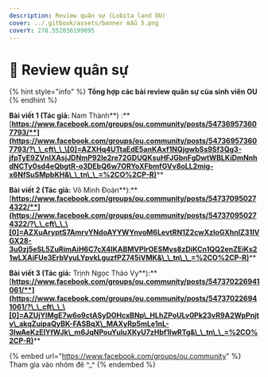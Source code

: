 ```yaml
---
description: Review quân sự (Lobita land OU)
cover: ../.gitbook/assets/banner mẫu 5.png
coverY: 278.552036199095
---
```


# 🔖 Review quân sự

{% hint style="info" %}
**Tổng hợp các bài review quân sự của sinh viên OU**
{% endhint %}

**Bài viết 1 (Tác giả:** Nam Thành**) :** [**https://www.facebook.com/groups/ou.community/posts/547369573607793/**](https://www.facebook.com/groups/ou.community/posts/547369573607793/?\_\_cft\_\_\[0]=AZXHq4UTtaEdE5anKAxf1NQjgwbSs9Sf3Qg3-jfpTyE9ZVnIXAsjJDNmP92le2re72GDUQKsuHFJGbnFgDwtWBLKiDmNnhdNCTy0sd4eQbgtR-o3DEbQ6w7ORYoXFbmfGVv8oLL2mig-x6NfSuSMpbKH&\_\_tn\_\_=%2CO%2CP-R)****

**Bài viết 2 (Tác giả:** Võ Minh Đoàn**):** [**https://www.facebook.com/groups/ou.community/posts/547370950274322/**](https://www.facebook.com/groups/ou.community/posts/547370950274322/?\_\_cft\_\_\[0]=AZXuAryptS7AmrvYNdoAYYWYnvoM6LevtRN1Z2cwXzloGXhnlZ31IVGX28-3u0zj5eSL5ZuRimAiH6C7cX4lKABMVPlrOESMvs8zDiKCn1QQ2enZEiKs21wLXAiFUe3ErbVyuLYpvkLguzfPZ745iVMK&\_\_tn\_\_=%2CO%2CP-R)****

**Bài viết 3 (Tác giả:** Trịnh Ngọc Thảo Vy**):** [**https://www.facebook.com/groups/ou.community/posts/547370226941061/**](https://www.facebook.com/groups/ou.community/posts/547370226941061/?\_\_cft\_\_\[0]=AZUjYIMgE7w6o9ctASyDOHcxBNp\_HLhZPoULv0Pk23vR9A2WpPnjtv\_akqZuipaQyBK-FASBqX\_MAXyRp5mLe1nL-3IwAeKzElYfWJk\_m6JqNPouYuluXKyU7zHbf1lwRTg&\_\_tn\_\_=%2CO%2CP-R)****

{% embed url="https://www.facebook.com/groups/ou.community" %}
Tham gia vào nhóm đê ^\_^
{% endembed %}
